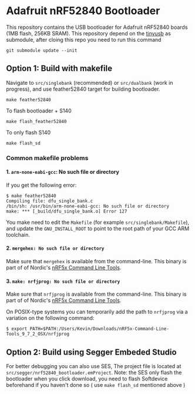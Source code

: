 # Adafruit nRF52840 Bootloader

This repository contains the USB bootloader for Adafruit nRF52840 boards (1MB flash, 256KB SRAM).
This repository depend on the  [tinyusb](https://github.com/hathach/tinyusb/tree/develop) as submodule, after cloing this repo you need to run this command

    git submodule update --init

## Option 1: Build with makefile

Navigate to `src/singlebank` (recommended) or `src/dualbank` (work in progress), and use feather52840 target for building bootloader.

	make feather52840

To flash bootloader + S140

	make flash_feather52840

To only flash S140

	make flash_sd

### Common makefile problems

#### 1. `arm-none-eabi-gcc`: No such file or directory

If you get the following error:

```
$ make feather52840
Compiling file: dfu_single_bank.c
/bin/sh: /usr/bin/arm-none-eabi-gcc: No such file or directory
make: *** [_build/dfu_single_bank.o] Error 127
```

You make need to edit the `Makefile` (for example `src/singlebank/Makefile`),
and update the `GNU_INSTALL_ROOT` to point to the root path of your GCC ARM
toolchain.

#### 2. `mergehex: No such file or directory`

Make sure that `mergehex` is available from the command-line. This binary is
part of of Nordic's [nRF5x Command Line Tools](http://infocenter.nordicsemi.com/index.jsp?topic=%2Fcom.nordic.infocenter.tools%2Fdita%2Ftools%2Fnrf5x_command_line_tools%2Fnrf5x_installation.html).

#### 3. `make: nrfjprog: No such file or directory`

Make sure that `nrfjprog` is available from the command-line. This binary is
part of of Nordic's [nRF5x Command Line Tools](http://infocenter.nordicsemi.com/index.jsp?topic=%2Fcom.nordic.infocenter.tools%2Fdita%2Ftools%2Fnrf5x_command_line_tools%2Fnrf5x_installation.html).

On POSIX-type systems you can temporarily add the path to `nrfjprog` via a
variation on the following command:

```
$ export PATH=$PATH:/Users/Kevin/Downloads/nRF5x-Command-Line-Tools_9_7_2_OSX/nrfjprog
```

## Option 2: Build using Segger Embeded Studio

For better debugging you can also use SES, The project file is located at `src/segger/nrf52840_bootloader.emProject`.  Note: the SES only flash the bootloader when you click download, you need to flash Softdevice beforehand if you haven't done so ( use `make flash_sd` mentioned above )
